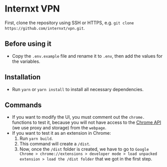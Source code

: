 # Internxt VPN

First, clone the repository using SSH or HTTPS, e.g. `git clone https://github.com/internxt/vpn.git`.

## Before using it

- Copy the `.env.example` file and rename it to `.env`, then add the values for the variables.

## Installation

- Run `yarn` or `yarn install` to install all necessary dependencies.

## Commands

- If you want to modify the UI, you must comment out the `chrome.` functions to test it, because you will not have access to the [Chrome API](https://developer.chrome.com/docs/extensions/reference/api) (we use proxy and storage) from the `webpage`.
- If you want to test it as an extension in Chrome:
  1. Run `yarn build`.
  2. This command will create a `/dist`.
  3. Now, once the `/dist` folder is created, we have to go to `Google Chrome > chrome://extensions > developer mode > load unpacked extension > load the /dist folder` that we got in the first step.

